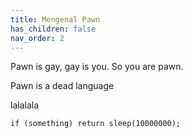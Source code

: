 ```yaml
---
title: Mengenal Pawn
has_children: false
nav_order: 2
---
```


Pawn is gay, gay is you. So you are pawn.

Pawn is a dead language

lalalala


```pawn
if (something) return sleep(10000000);
```
